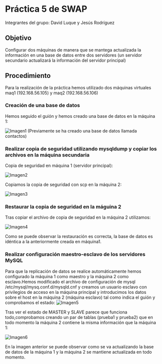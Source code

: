# Práctica 5 de SWAP
Integrantes del grupo: David Luque y Jesús Rodríguez

## Objetivo
Configurar dos máquinas de manera que se mantega actualizada la información en una base de datos entre dos servidores (un servidor secundario actualizará la información del servidor principal)

## Procedimiento
Para la realización de la práctica hemos utilizado dos máquinas virtuales maq1 (192.168.56.105) y maq2 (192.168.56.106) 

### Creación de una base de datos
Hemos seguido el guión y hemos creado una base de datos en la máquina 1:

![Imagen1](https://github.com/jesusrpII/SWAP/tree/master/Practica5/p5_creardb.png)
(Previamente se ha creado una base de datos llamada contactos)

### Realizar copia de seguridad utilizando mysqldump y copiar los archivos en la máquina secundaria

Copia de seguridad en máquina 1 (servidor principal):

![Imagen2](https://github.com/jesusrpII/SWAP/blob/master/Practica5/p5_mysqldump.png)



Copiamos la copia de seguridad con scp en la máquina 2:

![Imagen3](https://github.com/jesusrpII/SWAP/tree/master/Practica5/p5_copiardb.png)



### Restaurar la copia de seguridad en la máguina 2

Tras copiar el archivo de copia de seguridad en la máquina 2 utilizamos:

![Imagen4](https://github.com/jesusrpII/SWAP/tree/master/Practica5/p5_restaurardb.png)

Como se puede observar la restauración es correcta, la base de datos es idéntica a la anteriormente creada en máquina1.



### Realizar configuración maestro-esclavo de los servidores MySQL

Para que la replicación de datos se realice automáticamente hemos configurado la máquina 1 como maestro y la máquina 2 como esclavo.Hemos modificado el archivo de configuración de mysql /etc/mysql/mysq.conf.d/mysqld.cnf y creamos un usuario esclavo con privilegios de acceso en la máquina principal y introducimos los datos sobre el host en la máquina 2 (máquina esclavo) tal como indica el guión y comprobamos el estado: 
![Imagen5](https://github.com/jesusrpII/SWAP/tree/master/Practica5/p5_mysqlstatus.png)

Tras ver el estado de MASTER y SLAVE parece que funciona todo,comprobamos creando un par de tablas (prueba1 y prueba2) que en todo momento la máquina 2 contiene la misma información que la máquina 1:

![Imagen6](https://github.com/jesusrpII/SWAP/tree/master/Practica5/p5_mysqlcomprobar.png)

En la imagen anterior se puede observar como se va actualizando la base de datos de la máquina 1 y la máquina 2 se mantiene actualizada en todo momento.
